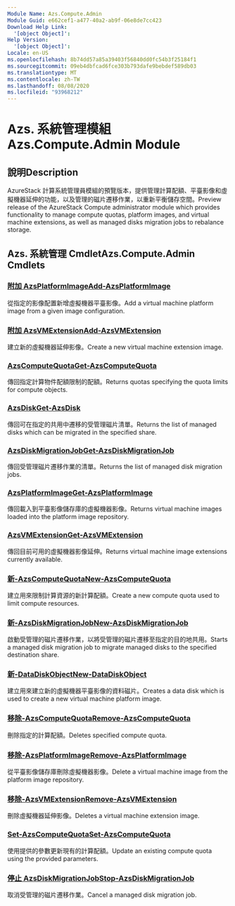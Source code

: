 ```yaml
---
Module Name: Azs.Compute.Admin
Module Guid: e662cef1-a477-40a2-ab9f-06e8de7cc423
Download Help Link:
  '[object Object]': 
Help Version:
  '[object Object]': 
Locale: en-US
ms.openlocfilehash: 8b74dd57a85a39403f56840dd0fc54b3f25184f1
ms.sourcegitcommit: 09eb4dbfcad6fce303b793dafe9bebdef589db03
ms.translationtype: MT
ms.contentlocale: zh-TW
ms.lasthandoff: 08/08/2020
ms.locfileid: "93968212"
---
```

# <span data-ttu-id="40fb1-101">Azs. 系統管理模組</span><span class="sxs-lookup"><span data-stu-id="40fb1-101">Azs.Compute.Admin Module</span></span>
## <span data-ttu-id="40fb1-102">說明</span><span class="sxs-lookup"><span data-stu-id="40fb1-102">Description</span></span>
<span data-ttu-id="40fb1-103">AzureStack 計算系統管理員模組的預覽版本，提供管理計算配額、平臺影像和虛擬機器延伸的功能，以及管理的磁片遷移作業，以重新平衡儲存空間。</span><span class="sxs-lookup"><span data-stu-id="40fb1-103">Preview release of the AzureStack Compute administrator module which provides functionality to manage compute quotas, platform images, and virtual machine extensions, as well as managed disks migration jobs to rebalance storage.</span></span>

## <span data-ttu-id="40fb1-104">Azs. 系統管理 Cmdlet</span><span class="sxs-lookup"><span data-stu-id="40fb1-104">Azs.Compute.Admin Cmdlets</span></span>
### [<span data-ttu-id="40fb1-105">附加 AzsPlatformImage</span><span class="sxs-lookup"><span data-stu-id="40fb1-105">Add-AzsPlatformImage</span></span>](Add-AzsPlatformImage.md)
<span data-ttu-id="40fb1-106">從指定的影像配置新增虛擬機器平臺影像。</span><span class="sxs-lookup"><span data-stu-id="40fb1-106">Add a virtual machine platform image from a given image configuration.</span></span>

### [<span data-ttu-id="40fb1-107">附加 AzsVMExtension</span><span class="sxs-lookup"><span data-stu-id="40fb1-107">Add-AzsVMExtension</span></span>](Add-AzsVMExtension.md)
<span data-ttu-id="40fb1-108">建立新的虛擬機器延伸影像。</span><span class="sxs-lookup"><span data-stu-id="40fb1-108">Create a new virtual machine extension image.</span></span>

### [<span data-ttu-id="40fb1-109">AzsComputeQuota</span><span class="sxs-lookup"><span data-stu-id="40fb1-109">Get-AzsComputeQuota</span></span>](Get-AzsComputeQuota.md)
<span data-ttu-id="40fb1-110">傳回指定計算物件配額限制的配額。</span><span class="sxs-lookup"><span data-stu-id="40fb1-110">Returns quotas specifying the quota limits for compute objects.</span></span>

### [<span data-ttu-id="40fb1-111">AzsDisk</span><span class="sxs-lookup"><span data-stu-id="40fb1-111">Get-AzsDisk</span></span>](Get-AzsDisk.md)
<span data-ttu-id="40fb1-112">傳回可在指定的共用中遷移的受管理磁片清單。</span><span class="sxs-lookup"><span data-stu-id="40fb1-112">Returns the list of managed disks which can be migrated in the specified share.</span></span>

### [<span data-ttu-id="40fb1-113">AzsDiskMigrationJob</span><span class="sxs-lookup"><span data-stu-id="40fb1-113">Get-AzsDiskMigrationJob</span></span>](Get-AzsDiskMigrationJob.md)
<span data-ttu-id="40fb1-114">傳回受管理磁片遷移作業的清單。</span><span class="sxs-lookup"><span data-stu-id="40fb1-114">Returns the list of managed disk migration jobs.</span></span>

### [<span data-ttu-id="40fb1-115">AzsPlatformImage</span><span class="sxs-lookup"><span data-stu-id="40fb1-115">Get-AzsPlatformImage</span></span>](Get-AzsPlatformImage.md)
<span data-ttu-id="40fb1-116">傳回載入到平臺影像儲存庫的虛擬機器影像。</span><span class="sxs-lookup"><span data-stu-id="40fb1-116">Returns virtual machine images loaded into the platform image repository.</span></span>

### [<span data-ttu-id="40fb1-117">AzsVMExtension</span><span class="sxs-lookup"><span data-stu-id="40fb1-117">Get-AzsVMExtension</span></span>](Get-AzsVMExtension.md)
<span data-ttu-id="40fb1-118">傳回目前可用的虛擬機器影像延伸。</span><span class="sxs-lookup"><span data-stu-id="40fb1-118">Returns virtual machine image extensions currently available.</span></span>

### [<span data-ttu-id="40fb1-119">新-AzsComputeQuota</span><span class="sxs-lookup"><span data-stu-id="40fb1-119">New-AzsComputeQuota</span></span>](New-AzsComputeQuota.md)
<span data-ttu-id="40fb1-120">建立用來限制計算資源的新計算配額。</span><span class="sxs-lookup"><span data-stu-id="40fb1-120">Create a new compute quota used to limit compute resources.</span></span>

### [<span data-ttu-id="40fb1-121">新-AzsDiskMigrationJob</span><span class="sxs-lookup"><span data-stu-id="40fb1-121">New-AzsDiskMigrationJob</span></span>](New-AzsDiskMigrationJob.md)
<span data-ttu-id="40fb1-122">啟動受管理的磁片遷移作業，以將受管理的磁片遷移至指定的目的地共用。</span><span class="sxs-lookup"><span data-stu-id="40fb1-122">Starts a managed disk migration job to migrate managed disks to the specified destination share.</span></span>

### [<span data-ttu-id="40fb1-123">新-DataDiskObject</span><span class="sxs-lookup"><span data-stu-id="40fb1-123">New-DataDiskObject</span></span>](New-DataDiskObject.md)
<span data-ttu-id="40fb1-124">建立用來建立新的虛擬機器平臺影像的資料磁片。</span><span class="sxs-lookup"><span data-stu-id="40fb1-124">Creates a data disk which is used to create a new virtual machine platform image.</span></span>

### [<span data-ttu-id="40fb1-125">移除-AzsComputeQuota</span><span class="sxs-lookup"><span data-stu-id="40fb1-125">Remove-AzsComputeQuota</span></span>](Remove-AzsComputeQuota.md)
<span data-ttu-id="40fb1-126">刪除指定的計算配額。</span><span class="sxs-lookup"><span data-stu-id="40fb1-126">Deletes specified compute quota.</span></span>

### [<span data-ttu-id="40fb1-127">移除-AzsPlatformImage</span><span class="sxs-lookup"><span data-stu-id="40fb1-127">Remove-AzsPlatformImage</span></span>](Remove-AzsPlatformImage.md)
<span data-ttu-id="40fb1-128">從平臺影像儲存庫刪除虛擬機器影像。</span><span class="sxs-lookup"><span data-stu-id="40fb1-128">Delete a virtual machine image from the platform image repository.</span></span>

### [<span data-ttu-id="40fb1-129">移除-AzsVMExtension</span><span class="sxs-lookup"><span data-stu-id="40fb1-129">Remove-AzsVMExtension</span></span>](Remove-AzsVMExtension.md)
<span data-ttu-id="40fb1-130">刪除虛擬機器延伸影像。</span><span class="sxs-lookup"><span data-stu-id="40fb1-130">Deletes a virtual machine extension image.</span></span>

### [<span data-ttu-id="40fb1-131">Set-AzsComputeQuota</span><span class="sxs-lookup"><span data-stu-id="40fb1-131">Set-AzsComputeQuota</span></span>](Set-AzsComputeQuota.md)
<span data-ttu-id="40fb1-132">使用提供的參數更新現有的計算配額。</span><span class="sxs-lookup"><span data-stu-id="40fb1-132">Update an existing compute quota using the provided parameters.</span></span>

### [<span data-ttu-id="40fb1-133">停止 AzsDiskMigrationJob</span><span class="sxs-lookup"><span data-stu-id="40fb1-133">Stop-AzsDiskMigrationJob</span></span>](Stop-AzsDiskMigrationJob.md)
<span data-ttu-id="40fb1-134">取消受管理的磁片遷移作業。</span><span class="sxs-lookup"><span data-stu-id="40fb1-134">Cancel a managed disk migration job.</span></span>

